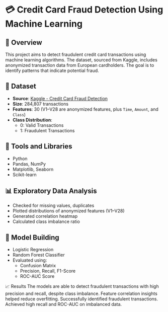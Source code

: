 # 💳 Credit Card Fraud Detection Using Machine Learning

## 📌 Overview
This project aims to detect fraudulent credit card transactions using machine learning algorithms. The dataset, sourced from Kaggle, includes anonymized transaction data from European cardholders. The goal is to identify patterns that indicate potential fraud.

## 📁 Dataset
- **Source**: [Kaggle - Credit Card Fraud Detection](https://www.kaggle.com/mlg-ulb/creditcardfraud)
- **Size**: 284,807 transactions
- **Features**: 30 (V1–V28 are anonymized features, plus `Time`, `Amount`, and `Class`)
- **Class Distribution**:
  - 0: Valid Transactions
  - 1: Fraudulent Transactions

## 🧰 Tools and Libraries
- Python
- Pandas, NumPy
- Matplotlib, Seaborn
- Scikit-learn

## 📊 Exploratory Data Analysis
- Checked for missing values, duplicates
- Plotted distributions of anonymized features (V1–V28)
- Generated correlation heatmap
- Calculated class imbalance ratio

## 🧠 Model Building
- Logistic Regression
- Random Forest Classifier
- Evaluated using:
  - Confusion Matrix
  - Precision, Recall, F1-Score
  - ROC-AUC Score

📈 Results
The models are able to detect fraudulent transactions with high precision and recall, despite class imbalance.
Feature correlation insights helped reduce overfitting.
Successfully identified fraudulent transactions.
Achieved high recall and ROC-AUC on imbalanced data.

